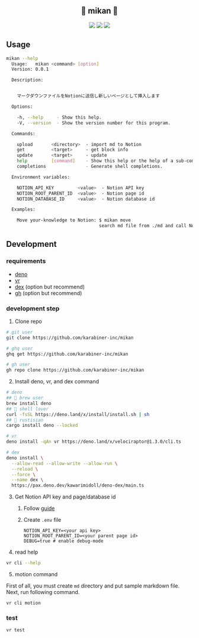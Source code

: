 <div align="center">
  <h2>🍊 mikan 🍊</h2>
  <img src="https://img.shields.io/github/last-commit/karabiner-inc/mikan?&logo=github"/>
  <img src="https://img.shields.io/github/issues/karabiner-inc/mikan?logo=github" />
  <img src="https://img.shields.io/github/issues-pr-raw/karabiner-inc/mikan?logo=github" />
</div>

## Usage

```bash
mikan --help
  Usage:   mikan <command> [option]
  Version: 0.0.1

  Description:


    マークダウンファイルをNotionに送信し新しいページとして挿入します

  Options:

    -h, --help     - Show this help.
    -V, --version  - Show the version number for this program.

  Commands:

    upload       <directory>  - import md to Notion
    get          <target>     - get block info
    update       <target>     - update
    help         [command]    - Show this help or the help of a sub-command.
    completions               - Generate shell completions.

  Environment variables:

    NOTION_API_KEY         <value>  - Notion API key
    NOTION_ROOT_PARENT_ID  <value>  - Notion page id
    NOTION_DATABASE_ID     <value>  - Notion database id

  Examples:

    Move your-knowledge to Notion: $ mikan move
                                   search md file from ./md and call Notion API
```

## Development

### requirements

- [deno](https://github.com/denoland/deno_install)
- [vr](https://velociraptor.run/docs/installation/)
- [dex](https://github.com/kawarimidoll/deno-dex) (option but recommend)
- [gh](https://cli.github.com) (option but recommend)

### development step

1. Clone repo

```bash
# git user
git clone https://github.com/karabiner-inc/mikan

# ghq user
ghq get https://github.com/karabiner-inc/mikan

# gh user
gh repo clone https://github.com/karabiner-inc/mikan
```

2. Install deno, vr, and dex command

```bash
# deno
## 🍺 brew user
brew install deno
## 🐚 shell lover
curl -fsSL https://deno.land/x/install/install.sh | sh
## 🦀 rustisian
cargo install deno --locked

# vr
deno install -qAn vr https://deno.land/x/velociraptor@1.3.0/cli.ts

# dex
deno install \
  --allow-read --allow-write --allow-run \
  --reload \
  --force \
  --name dex \
  https://pax.deno.dev/kawarimidoll/deno-dex/main.ts
```

3. Get Notion API key and page/database id

   1. Follow [guide](https://developers.notion.com/docs)

   2. Create `.env` file

      ```env
      NOTION_API_KEY=<your api key>
      NOTION_ROOT_PARENT_ID=<your parent page id>
      DEBUG=true # enable debug-mode
      ```
4. read help

```bash
vr cli --help
```

5. motion command

First of all, you must create `md` directory and put sample markdown file.<br>
Next, run following command.

```
vr cli motion
```

### test

```bash
vr test
```

